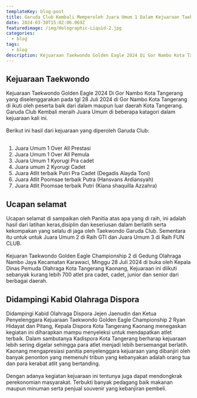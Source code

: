 ```yaml
---
templateKey: blog-post
title: Garuda Club Kembali Memperoleh Juara Umum 1 Dalam Kejuaraan Taekwondo Kapolres Cup Golden Eagle 2024
date: 2024-03-30T15:02:06.069Z
featuredimage: /img/Holographic-Liquid-2.jpg
categories:
  - blog
tags:
  - blog
description: Kejuaraan Taekwondo Golden Eagle 2024 Di Gor Nambo Kota Tangerang yang diselenggarakan  pada tgl 28 Juli 2024 di Gor Nambo Kota Tangerang di ikuti oleh peserta baik dari dalam maupun luar daerah Kota Tangerang. Garuda Club Kembali meraih Juara Umum di beberapa katagori dalam kejuaraan kali ini.
---
```

## Kejuaraan Taekwondo 

Kejuaraan Taekwondo Golden Eagle 2024 Di Gor Nambo Kota Tangerang yang diselenggarakan  pada tgl 28 Juli 2024 di Gor Nambo Kota Tangerang di ikuti oleh peserta baik dari dalam maupun luar daerah Kota Tangerang. Garuda Club Kembali meraih Juara Umum di beberapa katagori dalam kejuaraan kali ini.
<br><br>
Berikut ini hasil dari kejuaraan yang diperoleh Garuda Club:<br></br>
1. Juara Umum 1 Over All Prestasi
2. ⁠Juara Umum 1 Over All Pemula
3. ⁠Juara Umum 1 Kyorugi Pra cadet
4. ⁠Juara umum 2 Kyorugi Cadet
5. ⁠Juara Atlit terbaik Putri Pra Cadet (Degadis Alayda Toni)
6. ⁠Juara Atlit Poomsae terbaik Putra (Hansvans Ardiansyah)
7. ⁠Juara Atlit Poomsae terbaik Putri (Kiana shaquilla Azzahra)

## Ucapan selamat

Ucapan selamat di sampaikan oleh Panitia atas apa yang di raih, ini adalah hasil dari latihan keras,disiplin dan keseriusan dalam berlatih serta kekompakan yang selalu di jaga oleh Taekwondo Garuda Club. Sementara itu untuk untuk Juara Umum 2 di Raih GTI dan Juara Umum 3 di Raih FUN CLUB.
<br></br>
Kejuaran Taekwondo Golden Eagle Championship 2 di Gedung Olahraga Nambo Jaya Kecamatan Karawaci, Minggu 28 Juli 2024 di buka oleh Kepala Dinas Pemuda Olahraga Kota Tangerang Kaonang, Kejuaraan ini diikuti sebanyak kurang lebih 700 atlet pra cadet, cadet, junior dan senior dari berbagai daerah.



## Didampingi Kabid Olahraga Dispora

Didampingi Kabid Olahraga Dispora Jejen Jaenudin dan Ketua Penyelenggara Kejuaraan Taekwondo Golden Eagle Championship 2 Ryan Hidayat dan Pitang, Kepala Dispora Kota Tangerang Kaonang menegaskan kegiatan ini diharapkan mampu menyeleksi untuk mendapatkan atlet terbaik. Dalam sambutanya Kadispora Kota Tangerang berharap kejuaraan lebih sering digelar sehingga para atlet menjadi lebih bersemangat berlatih. Kaonang mengapresiasi panitia penyelenggara kejuaraan yang dibanjiri oleh banyak penonton yang memenuhi tribun yang kebanyakan adalah orang tua dan para kerabat atlit yang bertanding.
<br></br>
Dengan adanya kegiatan kejuaraan ini tentunya juga dapat mendongkrak perekonomian masyarakat. Terbukti banyak pedagang baik makanan maupun minuman serta penjual souvenir yang kebanjiran pembeli.